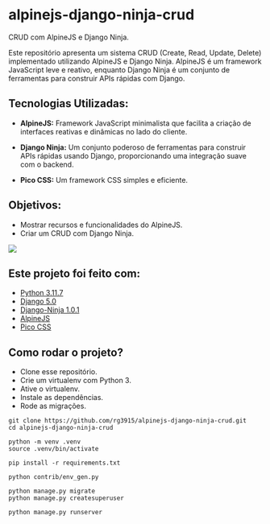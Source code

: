 # alpinejs-django-ninja-crud

CRUD com AlpineJS e Django Ninja.

Este repositório apresenta um sistema CRUD (Create, Read, Update, Delete) implementado utilizando AlpineJS e Django Ninja. AlpineJS é um framework JavaScript leve e reativo, enquanto Django Ninja é um conjunto de ferramentas para construir APIs rápidas com Django.

## Tecnologias Utilizadas:

* **AlpineJS:** Framework JavaScript minimalista que facilita a criação de interfaces reativas e dinâmicas no lado do cliente.

* **Django Ninja:** Um conjunto poderoso de ferramentas para construir APIs rápidas usando Django, proporcionando uma integração suave com o backend.

* **Pico CSS:** Um framework CSS simples e eficiente.


## Objetivos:

* Mostrar recursos e funcionalidades do AlpineJS.
* Criar um CRUD com Django Ninja.

![](img/mockup.png)

## Este projeto foi feito com:

* [Python 3.11.7](https://www.python.org/)
* [Django 5.0](https://www.djangoproject.com/)
* [Django-Ninja 1.0.1](https://django-ninja.rest-framework.com/)
* [AlpineJS](https://alpinejs.dev/)
* [Pico CSS](https://picocss.com/)


## Como rodar o projeto?

* Clone esse repositório.
* Crie um virtualenv com Python 3.
* Ative o virtualenv.
* Instale as dependências.
* Rode as migrações.

```
git clone https://github.com/rg3915/alpinejs-django-ninja-crud.git
cd alpinejs-django-ninja-crud

python -m venv .venv
source .venv/bin/activate

pip install -r requirements.txt

python contrib/env_gen.py

python manage.py migrate
python manage.py createsuperuser

python manage.py runserver
```